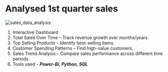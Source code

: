 # Analysed 1st quarter sales

![sales_data_analysis](https://github.com/user-attachments/assets/6b741a57-7334-441d-b0a2-51c970768300)

1. Interactive Dashboard
2. Total Sales Over Time – Track revenue growth over months/years.
3. Top Selling Products – Identify best-selling items.
4. Customer Spending Patterns – Find high-value customers.
5. Sales Trend Analysis – Compare sales performance across different time periods.
6. Tools used - ***Power-Bi, Python, SQL***
